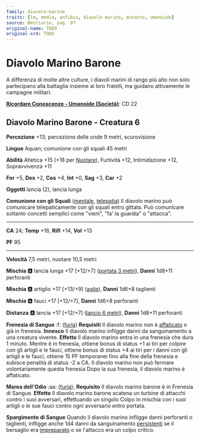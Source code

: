 ```yaml
---
family: diavolo-marino
traits: [lm, media, anfibio, diavolo marino, mutante, umanoide]
source: Bestiario, pag. 97
original-name: TODO
original-srd: TODO
---
```


# Diavolo Marino Barone

A differenza di molte altre culture, i diavoli marini di rango più alto non solo partecipano alla battaglia insieme ai loro fratelli, ma guidano attivamente le campagne militari.

**[Ricordare Conoscenze - Umanoide (Società)](/azioni/ricordare-conoscenze)**: CD 22

## Diavolo Marino Barone - Creatura 6

**Percezione** +13; percezione delle onde 9 metri, scurovisione

**Lingue** Aquan; comunione con gli squali 45 metri

**Abilità** Atletica +15 (+18 per [Nuotare](/azioni/nuotare)), Furtività +12, Intimidazione +12, Sopravvivenza +11

**For** +5, **Des** +2, **Cos** +4, **Int** +0, **Sag** +3, **Car** +2

**Oggetti** lancia (2), lancia lunga

**Comunione con gli Squali** ([mentale](/tratti/mentale), [telepatia](/tratti/telepatia)) Il diavolo marino può comunicare telepaticamente con gli squali entro gittata. Può comunicare soltanto concetti semplici come "vieni", "fa' la guardia" o "attacca".

***

**CA** 24; **Temp** +16, **Rifl** +14, **Vol** +13

**PF** 95

***

**Velocità** 7,5 metri, nuotare 10,5 metri

**Mischia** :a: lancia lunga +17 \[+12/+7] ([portata 3 metri](/tratti/portata)), **Danni** 1d8+11 perforanti

**Mischia** :a: artiglio +17 \[+13/+9] ([agile](/tratti/agile)), **Danni** 1d6+8 taglienti

**Mischia** :a: fauci +17 \[+12/+7], **Danni** 1d6+8 perforanti

**Distanza** :a: lancia +17 \[+12/+7] ([lancio 6 metri](/tratti/lancio)), **Danni** 1d8+11 perforanti

**Frenesia di Sangue** :f: ([furia](/tratti/furia)) **Requisiti** Il diavolo marino non è [affaticato](/condizioni/affaticato) o già in frenesia. **Innesco** Il diavolo marino infligge danni da sanguinamento a una creatura vivente. **Effetto** Il diavolo marino entra in una frenesia che dura 1 minuto. Mentre è in frenesia, ottiene bonus di status +1 ai tiri per colpire con gli artigli e le fauci, ottiene bonus di status +4 ai tiri per i danni con gli artigli e le fauci, ottiene 15 PF temporanei fino alla fine della frenesia e subisce penalità di status -2 a CA. Il diavolo marino non può fermare volontariamente questa frenesia Dopo la sua frenesia, il diavolo marino è affaticato.

**Marea dell'Odio** :aa:  ([furia](/tratti/furia)); **Requisito** Il diavolo marino barone è in Frenesia di Sangue. **Effetto** Il diavolo marino barone scatena un turbine di attacchi contro i suoi avversari, effettuando un singolo Colpo in mischia con i suoi artigli o le sue fauci contro ogni avversario entro portata.

**Spargimento di Sangue** Quando il diavolo marino infligge danni perforanti o taglienti, infligge anche 1d4 danni da sanguinamento [persistenti](/condizioni/danno-persistente) se il bersaglio era [impreparato](/condizioni/impreparato) o se l'attacco era un colpo critico.

